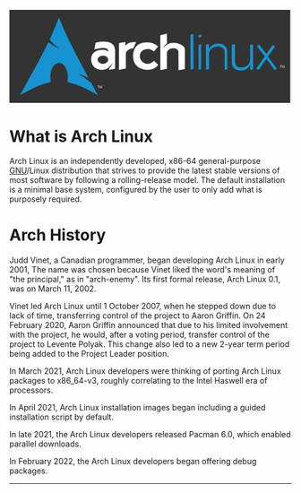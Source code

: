 ![!\[alt text\](ArchLogo.png)](imgs/ArchLogo.png)
# What is Arch Linux
Arch Linux is an independently developed, x86-64 general-purpose [GNU](https://wiki.archlinux.org/title/GNU)/Linux distribution that strives to provide the latest stable versions of most software by following a rolling-release model. The default installation is a minimal base system, configured by the user to only add what is purposely required.
# Arch History
Judd Vinet, a Canadian programmer, began developing Arch Linux in early 2001, The name was chosen because Vinet liked the word's meaning of "the principal," as in "arch-enemy". Its first formal release, Arch Linux 0.1, was on March 11, 2002. 

Vinet led Arch Linux until 1 October 2007, when he stepped down due to lack of time, transferring control of the project to Aaron Griffin. On 24 February 2020, Aaron Griffin announced that due to his limited involvement with the project, he would, after a voting period, transfer control of the project to Levente Polyak. This change also led to a new 2-year term period being added to the Project Leader position. 

In March 2021, Arch Linux developers were thinking of porting Arch Linux packages to x86_64-v3, roughly correlating to the Intel Haswell era of processors.

In April 2021, Arch Linux installation images began including a guided installation script by default. 

In late 2021, the Arch Linux developers released Pacman 6.0, which enabled parallel downloads. 

In February 2022, the Arch Linux developers began offering debug packages.
___